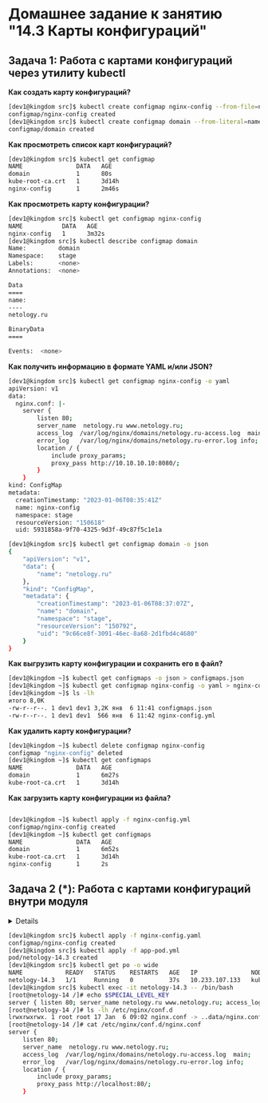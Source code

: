 # Домашнее задание к занятию "14.3 Карты конфигураций"

## Задача 1: Работа с картами конфигураций через утилиту kubectl

**Как создать карту конфигураций?**

```bash
[dev1@kingdom src]$ kubectl create configmap nginx-config --from-file=nginx.conf
configmap/nginx-config created
[dev1@kingdom src]$ kubectl create configmap domain --from-literal=name=netology.ru
configmap/domain created

```

**Как просмотреть список карт конфигураций?**

```bash
[dev1@kingdom src]$ kubectl get configmap
NAME               DATA   AGE
domain             1      80s
kube-root-ca.crt   1      3d14h
nginx-config       1      2m46s

```

**Как просмотреть карту конфигурации?**

```bash
[dev1@kingdom src]$ kubectl get configmap nginx-config
NAME           DATA   AGE
nginx-config   1      3m32s
[dev1@kingdom src]$ kubectl describe configmap domain
Name:         domain
Namespace:    stage
Labels:       <none>
Annotations:  <none>

Data
====
name:
----
netology.ru

BinaryData
====

Events:  <none>

```


**Как получить информацию в формате YAML и/или JSON?**

```bash
[dev1@kingdom src]$ kubectl get configmap nginx-config -o yaml
apiVersion: v1
data:
  nginx.conf: |-
    server {
        listen 80;
        server_name  netology.ru www.netology.ru;
        access_log  /var/log/nginx/domains/netology.ru-access.log  main;
        error_log   /var/log/nginx/domains/netology.ru-error.log info;
        location / {
            include proxy_params;
            proxy_pass http://10.10.10.10:8080/;
        }
    }
kind: ConfigMap
metadata:
  creationTimestamp: "2023-01-06T08:35:41Z"
  name: nginx-config
  namespace: stage
  resourceVersion: "150618"
  uid: 5931858a-9f70-4325-9d3f-49c87f5c1e1a

[dev1@kingdom src]$ kubectl get configmap domain -o json
{
    "apiVersion": "v1",
    "data": {
        "name": "netology.ru"
    },
    "kind": "ConfigMap",
    "metadata": {
        "creationTimestamp": "2023-01-06T08:37:07Z",
        "name": "domain",
        "namespace": "stage",
        "resourceVersion": "150792",
        "uid": "9c66ce8f-3091-46ec-8a68-2d1fbd4c4680"
    }
}

```

**Как выгрузить карту конфигурации и сохранить его в файл?**

```bash
[dev1@kingdom ~]$ kubectl get configmaps -o json > configmaps.json
[dev1@kingdom ~]$ kubectl get configmap nginx-config -o yaml > nginx-config.yml
[dev1@kingdom ~]$ ls -lh
итого 8,0K
-rw-r--r--. 1 dev1 dev1 3,2K янв  6 11:41 configmaps.json
-rw-r--r--. 1 dev1 dev1  566 янв  6 11:42 nginx-config.yml

```

**Как удалить карту конфигурации?**

```bash
[dev1@kingdom ~]$ kubectl delete configmap nginx-config
configmap "nginx-config" deleted
[dev1@kingdom ~]$ kubectl get configmaps
NAME               DATA   AGE
domain             1      6m27s
kube-root-ca.crt   1      3d14h

```

**Как загрузить карту конфигурации из файла?**

```bash

[dev1@kingdom ~]$ kubectl apply -f nginx-config.yml
configmap/nginx-config created
[dev1@kingdom ~]$ kubectl get configmaps
NAME               DATA   AGE
domain             1      6m52s
kube-root-ca.crt   1      3d14h
nginx-config       1      2s

```

## Задача 2 (*): Работа с картами конфигураций внутри модуля

<details>

Выбрать любимый образ контейнера, подключить карты конфигураций и проверить их доступность как в виде переменных окружения, так и в виде примонтированного тома

</details>

```bash
[dev1@kingdom src]$ kubectl apply -f nginx-config.yaml 
configmap/nginx-config created
[dev1@kingdom src]$ kubectl apply -f app-pod.yml 
pod/netology-14.3 created
[dev1@kingdom src]$ kubectl get po -o wide
NAME            READY   STATUS    RESTARTS   AGE   IP               NODE        NOMINATED NODE   READINESS GATES
netology-14.3   1/1     Running   0          37s   10.233.107.133   kubenode2   <none>           <none>
[dev1@kingdom src]$ kubectl exec -it netology-14.3 -- /bin/bash
[root@netology-14 /]# echo $SPECIAL_LEVEL_KEY
server { listen 80; server_name netology.ru www.netology.ru; access_log /var/log/nginx/domains/netology.ru-access.log main; error_log /var/log/nginx/domains/netology.ru-error.log info; location / { include proxy_params; proxy_pass http://localhost:80/; } }
[root@netology-14 /]# ls -lh /etc/nginx/conf.d
lrwxrwxrwx. 1 root root 17 Jan  6 09:02 nginx.conf -> ..data/nginx.conf
[root@netology-14 /]# cat /etc/nginx/conf.d/nginx.conf 
server {
    listen 80;
    server_name  netology.ru www.netology.ru;
    access_log  /var/log/nginx/domains/netology.ru-access.log  main;
    error_log   /var/log/nginx/domains/netology.ru-error.log info;
    location / {
        include proxy_params;
        proxy_pass http://localhost:80/;
    }

```